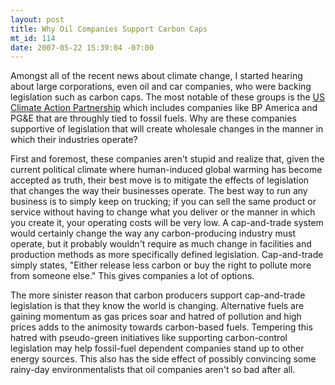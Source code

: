 ```yaml
--- 
layout: post
title: Why Oil Companies Support Carbon Caps
mt_id: 114
date: 2007-05-22 15:39:04 -07:00
---
```

Amongst all of the recent news about climate change, I started hearing about large corporations, even oil and car companies, who were backing legislation such as carbon caps.  The most notable of these groups is the [US Climate Action Partnership](http://en.wikipedia.org/wiki/U.S._Climate_Action_Partnership) which includes companies like BP America and PG&E that are throughly tied to fossil fuels.  Why are these companies supportive of legislation that will create wholesale changes in the manner in which their industries operate?

First and foremost, these companies aren't stupid and realize that, given the current political climate where human-induced global warming has become accepted as truth, their best move is to mitigate the effects of legislation that changes the way their businesses operate.  The best way to run any business is to simply keep on trucking; if you can sell the same product or service without having to change what you deliver or the manner in which you create it, your operating costs will be very low.  A cap-and-trade system would certainly change the way any carbon-producing industry must operate, but it probably wouldn't require as much change in facilities and production methods as more specifically defined legislation.  Cap-and-trade simply states, "Either release less carbon or buy the right to pollute more from someone else."  This gives companies a lot of options.

The more sinister reason that carbon producers support cap-and-trade legislation is that they know the world is changing.  Alternative fuels are gaining momentum as gas prices soar and hatred of pollution and high prices adds to the animosity towards carbon-based fuels.  Tempering this hatred with pseudo-green initiatives like supporting carbon-control legislation may help fossil-fuel dependent companies stand up to other energy sources.  This also has the side effect of possibly convincing some rainy-day environmentalists that oil companies aren't so bad after all.
